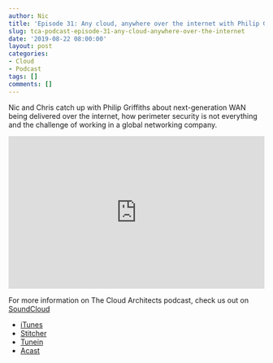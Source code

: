 ```yaml
---
author: Nic
title: 'Episode 31: Any cloud, anywhere over the internet with Philip Griffiths'
slug: tca-podcast-episode-31-any-cloud-anywhere-over-the-internet
date: '2019-08-22 08:00:00'
layout: post
categories:
- Cloud
- Podcast
tags: []
comments: []
---
```


Nic and Chris catch up with Philip Griffiths about next-generation WAN being delivered over the internet, how perimeter security is not everything and the challenge of working in a global networking company.

<p><iframe width="100%" height="300" scrolling="no" frameborder="no" allow="autoplay" src="https://w.soundcloud.com/player/?url=https%3A//api.soundcloud.com/tracks/669475550&color=%23ff5500&auto_play=false&hide_related=false&show_comments=true&show_user=true&show_reposts=false&show_teaser=true&visual=true"></iframe></p>

For more information on The Cloud Architects podcast, check us out on [SoundCloud](https://soundcloud.com/thecloudarchitects/)

*   [iTunes](https://itunes.apple.com/us/podcast/the-cloud-architects-podcast/id1264479296?mt=2)
*   [Stitcher](https://www.stitcher.com/podcast/the-cloud-architects/the-cloud-achitects)
*   [Tunein](https://tunein.com/radio/The-Cloud-Architects-Podcast-p1026315/)
*   [Acast](https://www.acast.com/thecloudarchitectspodcast)
